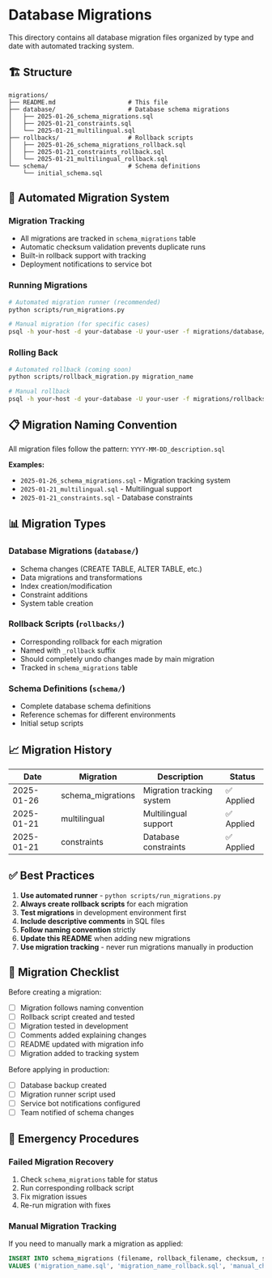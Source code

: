 # Database Migrations

This directory contains all database migration files organized by type and date with automated tracking system.

## 🏗️ Structure

```
migrations/
├── README.md                    # This file
├── database/                    # Database schema migrations
│   ├── 2025-01-26_schema_migrations.sql
│   ├── 2025-01-21_constraints.sql
│   └── 2025-01-21_multilingual.sql
├── rollbacks/                   # Rollback scripts
│   ├── 2025-01-26_schema_migrations_rollback.sql
│   ├── 2025-01-21_constraints_rollback.sql
│   └── 2025-01-21_multilingual_rollback.sql
└── schema/                      # Schema definitions
    └── initial_schema.sql
```

## 🚀 Automated Migration System

### Migration Tracking
- All migrations are tracked in `schema_migrations` table
- Automatic checksum validation prevents duplicate runs
- Built-in rollback support with tracking
- Deployment notifications to service bot

### Running Migrations
```bash
# Automated migration runner (recommended)
python scripts/run_migrations.py

# Manual migration (for specific cases)
psql -h your-host -d your-database -U your-user -f migrations/database/migration_file.sql
```

### Rolling Back
```bash
# Automated rollback (coming soon)
python scripts/rollback_migration.py migration_name

# Manual rollback
psql -h your-host -d your-database -U your-user -f migrations/rollbacks/migration_rollback.sql
```

## 📋 Migration Naming Convention

All migration files follow the pattern: `YYYY-MM-DD_description.sql`

**Examples:**
- `2025-01-26_schema_migrations.sql` - Migration tracking system
- `2025-01-21_multilingual.sql` - Multilingual support
- `2025-01-21_constraints.sql` - Database constraints

## 📊 Migration Types

### Database Migrations (`database/`)
- Schema changes (CREATE TABLE, ALTER TABLE, etc.)
- Data migrations and transformations
- Index creation/modification
- Constraint additions
- System table creation

### Rollback Scripts (`rollbacks/`)
- Corresponding rollback for each migration
- Named with `_rollback` suffix
- Should completely undo changes made by main migration
- Tracked in `schema_migrations` table

### Schema Definitions (`schema/`)
- Complete database schema definitions
- Reference schemas for different environments
- Initial setup scripts

## 📈 Migration History

| Date | Migration | Description | Status |
|------|-----------|-------------|--------|
| 2025-01-26 | schema_migrations | Migration tracking system | ✅ Applied |
| 2025-01-21 | multilingual | Multilingual support | ✅ Applied |
| 2025-01-21 | constraints | Database constraints | ✅ Applied |

## ✅ Best Practices

1. **Use automated runner** - `python scripts/run_migrations.py`
2. **Always create rollback scripts** for each migration
3. **Test migrations** in development environment first
4. **Include descriptive comments** in SQL files
5. **Follow naming convention** strictly
6. **Update this README** when adding new migrations
7. **Use migration tracking** - never run migrations manually in production

## 🔧 Migration Checklist

Before creating a migration:
- [ ] Migration follows naming convention
- [ ] Rollback script created and tested
- [ ] Migration tested in development
- [ ] Comments added explaining changes
- [ ] README updated with migration info
- [ ] Migration added to tracking system

Before applying in production:
- [ ] Database backup created
- [ ] Migration runner script used
- [ ] Service bot notifications configured
- [ ] Team notified of schema changes

## 🚨 Emergency Procedures

### Failed Migration Recovery
1. Check `schema_migrations` table for status
2. Run corresponding rollback script
3. Fix migration issues
4. Re-run migration with fixes

### Manual Migration Tracking
If you need to manually mark a migration as applied:
```sql
INSERT INTO schema_migrations (filename, rollback_filename, checksum, status)
VALUES ('migration_name.sql', 'migration_name_rollback.sql', 'manual_checksum', 'applied');
```